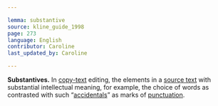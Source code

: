 ```yaml
---

lemma: substantive
source: kline_guide_1998
page: 273
language: English
contributor: Caroline
last_updated_by: Caroline

---
```


**Substantives.** In [copy-text](copyText.html) editing, the elements in a [source text](textSource.html) with substantial intellectual meaning, for example, the choice of words as contrasted with such “[accidentals](accidental.html)” as marks of [punctuation](punctuation.html).
